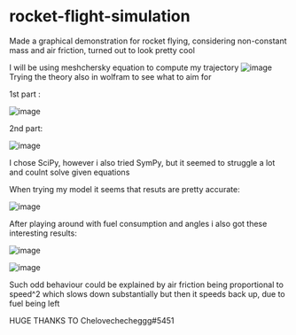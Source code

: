 # rocket-flight-simulation
Made a graphical demonstration for rocket flying, considering non-constant mass and air friction, turned out to look pretty cool

I will be using meshchersky equation to compute my trajectory
![image](https://user-images.githubusercontent.com/29946764/159599945-4448400a-f3f2-404d-9973-79f1c7b60620.png)
Trying the theory also in wolfram to see what to aim for

1st part :

![image](https://user-images.githubusercontent.com/29946764/159599981-2aca0d55-b548-4f4f-895e-7171fa967d91.png)

2nd part:

![image](https://user-images.githubusercontent.com/29946764/159598523-7c831299-a34c-462e-b982-480abe7a24d4.png)

I chose SciPy, however i also tried SymPy, but it seemed to struggle a lot and coulnt solve given equations

When trying my model it seems that resuts are pretty accurate:

![image](https://user-images.githubusercontent.com/29946764/159598702-d0067f92-43a5-43a5-a2f2-a0bd4cf66920.png)

After playing around with fuel consumption and angles i also got these interesting results:

![image](https://user-images.githubusercontent.com/29946764/159598829-7ec59928-e72e-4ad3-91b4-a0a5d56aeb1e.png)

![image](https://user-images.githubusercontent.com/29946764/159598844-0934e345-88bb-4f52-a95d-2ef06e222ad0.png)

Such odd behaviour could be explained by air friction being proportional to speed^2 which slows down substantially but then it speeds back up, due to fuel being left

HUGE THANKS TO Chelovechecheggg#5451
